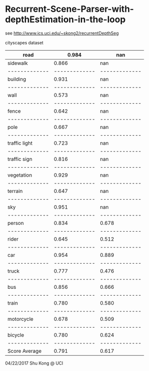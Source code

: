# Recurrent-Scene-Parser-with-depthEstimation-in-the-loop


see http://www.ics.uci.edu/~skong2/recurrentDepthSeg



cityscapes dataset

road           | 0.984   |    nan
-------------|-------------|-------------
sidewalk       | 0.866   |    nan
-------------|-------------|-------------
building       | 0.931   |    nan
-------------|-------------|-------------
wall           | 0.573   |    nan
-------------|-------------|-------------
fence          | 0.642   |    nan
-------------|-------------|-------------
pole           | 0.667   |    nan
-------------|-------------|-------------
traffic light  | 0.723   |    nan
-------------|-------------|-------------
traffic sign   | 0.816   |    nan
-------------|-------------|-------------
vegetation     | 0.929   |    nan
-------------|-------------|-------------
terrain        | 0.647   |    nan
-------------|-------------|-------------
sky            | 0.951   |    nan
-------------|-------------|-------------
person         | 0.834   |  0.678
-------------|-------------|-------------
rider          | 0.645   |  0.512
-------------|-------------|-------------
car            | 0.954   |  0.889
-------------|-------------|-------------
truck          | 0.777   |  0.476
-------------|-------------|-------------
bus            | 0.856   |  0.666
-------------|-------------|-------------
train          | 0.780   |  0.580
-------------|-------------|-------------
motorcycle     | 0.678   |  0.509
-------------|-------------|-------------
bicycle        | 0.780   |  0.624
-------------|-------------|-------------
Score Average  | 0.791   |  0.617


04/22/2017
Shu Kong @ UCI
